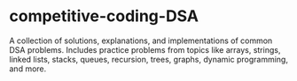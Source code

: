 # competitive-coding-DSA
A collection of solutions, explanations, and implementations of common DSA problems. Includes practice problems from topics like arrays, strings, linked lists, stacks, queues, recursion, trees, graphs, dynamic programming, and more.
